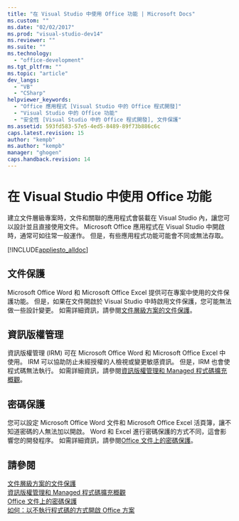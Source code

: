 ```yaml
---
title: "在 Visual Studio 中使用 Office 功能 | Microsoft Docs"
ms.custom: ""
ms.date: "02/02/2017"
ms.prod: "visual-studio-dev14"
ms.reviewer: ""
ms.suite: ""
ms.technology: 
  - "office-development"
ms.tgt_pltfrm: ""
ms.topic: "article"
dev_langs: 
  - "VB"
  - "CSharp"
helpviewer_keywords: 
  - "Office 應用程式 [Visual Studio 中的 Office 程式開發]"
  - "Visual Studio 中的 Office 功能"
  - "安全性 [Visual Studio 中的 Office 程式開發], 文件保護"
ms.assetid: 593fd583-57e5-4ed5-8489-89f73b886c6c
caps.latest.revision: 15
author: "kempb"
ms.author: "kempb"
manager: "ghogen"
caps.handback.revision: 14
---
```

# 在 Visual Studio 中使用 Office 功能
  建立文件層級專案時，文件和關聯的應用程式會裝載在 Visual Studio 內，讓您可以設計並且直接使用文件。  Microsoft Office 應用程式在 Visual Studio 中開啟時，通常可如往常一般運作。  但是，有些應用程式功能可能會不同或無法存取。  
  
 [!INCLUDE[appliesto_alldoc](../vsto/includes/appliesto-alldoc-md.md)]  
  
## 文件保護  
 Microsoft Office Word 和 Microsoft Office Excel 提供可在專案中使用的文件保護功能。  但是，如果在文件開啟於 Visual Studio 中時啟用文件保護，您可能無法做一些設計變更。  如需詳細資訊，請參閱[文件層級方案的文件保護](../vsto/document-protection-in-document-level-solutions.md)。  
  
## 資訊版權管理  
 資訊版權管理 \(IRM\) 可在 Microsoft Office Word 和 Microsoft Office Excel 中使用。  IRM 可以協助防止未經授權的人檢視或變更敏感資訊。  但是，IRM 也會使程式碼無法執行。  如需詳細資訊，請參閱[資訊版權管理和 Managed 程式碼擴充概觀](../vsto/information-rights-management-and-managed-code-extensions-overview.md)。  
  
## 密碼保護  
 您可以設定 Microsoft Office Word 文件和 Microsoft Office Excel 活頁簿，讓不知道密碼的人無法加以開啟。  Word 和 Excel 進行密碼保護的方式不同，這會影響您的開發程序。  如需詳細資訊，請參閱[Office 文件上的密碼保護](../vsto/password-protection-on-office-documents.md)。  
  
## 請參閱  
 [文件層級方案的文件保護](../vsto/document-protection-in-document-level-solutions.md)   
 [資訊版權管理和 Managed 程式碼擴充概觀](../vsto/information-rights-management-and-managed-code-extensions-overview.md)   
 [Office 文件上的密碼保護](../vsto/password-protection-on-office-documents.md)   
 [如何：以不執行程式碼的方式開啟 Office 方案](../vsto/how-to-open-office-solutions-without-running-code.md)  
  
  
